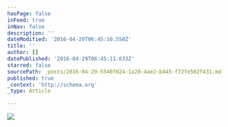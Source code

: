 ```yaml
---
hasPage: false
inFeed: true
inNav: false
description: ''
dateModified: '2016-04-29T06:45:10.550Z'
title: ''
author: []
datePublished: '2016-04-29T06:45:11.633Z'
starred: false
sourcePath: _posts/2016-04-29-5540f024-1a20-4ae2-b445-f72fe502f431.md
published: true
_context: 'http://schema.org'
_type: Article

---
```

![](https://the-grid-user-content.s3-us-west-2.amazonaws.com/aa74c95f-5a08-4dc8-be94-a561ae72a840.jpg)